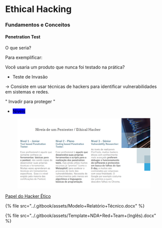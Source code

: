 # Ethical Hacking

### Fundamentos e Conceitos

#### Penetration Test

O que seria?

Para exemplificar:

Você usaria um produto que nunca foi testado na prática?

* Teste de Invasão

\-> Consiste em usar técnicas de hackers para identificar vulnerabilidades em sistemas e redes.

" Invadir para proteger "

* <mark style="background-color:blue;">Níveis</mark>

<figure><img src="../.gitbook/assets/image (1) (1).png" alt=""><figcaption></figcaption></figure>

[Papel do Hacker Ético](https://files.gitbook.com/v0/b/gitbook-x-prod.appspot.com/o/spaces%2FeGebi62aLkV5LwYyzI1e%2Fuploads%2F1FIIGvBnok2PsvyLTeqt%2FProfissional%2BHacker%2B%C3%89tico.pdf?alt=media\&token=ac2681bc-ae09-4019-b1cb-6ceec2cb86d5)



{% file src="../.gitbook/assets/Modelo+Relatório+Técnico.docx" %}

{% file src="../.gitbook/assets/Template+NDA+Red+Team+(Inglês).docx" %}
